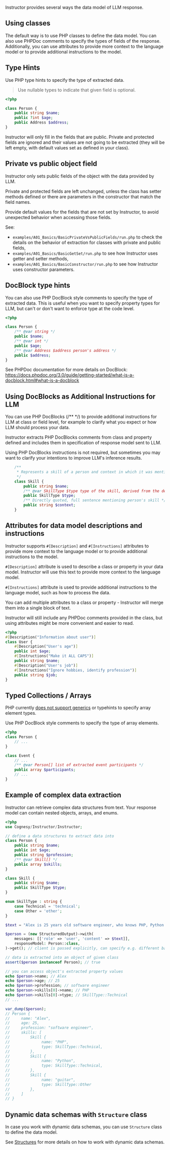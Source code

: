 
Instructor provides several ways the data model of LLM response.


## Using classes

The default way is to use PHP classes to define the data model. You can also use PHPDoc comments to specify the types of fields of the response.
Additionally, you can use attributes to provide more context to the language model or to provide additional instructions to the model.



## Type Hints

Use PHP type hints to specify the type of extracted data.

> Use nullable types to indicate that given field is optional.

```php
<?php

class Person {
    public string $name;
    public ?int $age;
    public Address $address;
}
```

Instructor will only fill in the fields that are public. Private and protected fields are ignored and their values are not going to be extracted (they will be left empty, with default values set as defined in your class).




## Private vs public object field

Instructor only sets public fields of the object with the data provided by LLM.

Private and protected fields are left unchanged, unless the class has setter methods defined or there are parameters in the constructor that match the field names.

Provide default values for the fields that are not set by Instructor, to avoid unexpected
behavior when accessing those fields.

See:
 - `examples/A01_Basics/BasicPrivateVsPublicFields/run.php` to check the details on the behavior
of extraction for classes with private and public fields,
 - `examples/A01_Basics/BasicGetSet/run.php` to see how Instructor uses getter and setter methods,
 - `examples/A01_Basics/BasicConstructor/run.php` to see how Instructor uses constructor parameters.



## DocBlock type hints

You can also use PHP DocBlock style comments to specify the type of extracted data. This is useful when you want to specify property types for LLM, but can't or don't want to enforce type at the code level.

```php
<?php

class Person {
    /** @var string */
    public $name;
    /** @var int */
    public $age;
    /** @var Address $address person's address */
    public $address;
}
```

See PHPDoc documentation for more details on DocBlock: https://docs.phpdoc.org/3.0/guide/getting-started/what-is-a-docblock.html#what-is-a-docblock




## Using DocBlocks as Additional Instructions for LLM

You can use PHP DocBlocks (/** */) to provide additional instructions for LLM at class or field level, for example to clarify what you expect or how LLM should process your data.

Instructor extracts PHP DocBlocks comments from class and property defined and includes them in specification of response model sent to LLM.

Using PHP DocBlocks instructions is not required, but sometimes you may want to clarify your intentions to improve LLM's inference results.

```php
    /**
     * Represents a skill of a person and context in which it was mentioned. 
     */
    class Skill {
        public string $name;
        /** @var SkillType $type type of the skill, derived from the description and context */
        public SkillType $type;
        /** Directly quoted, full sentence mentioning person's skill */
        public string $context;
    }
```



## Attributes for data model descriptions and instructions

Instructor supports `#[Description]` and `#[Instructions]` attributes to provide more
context to the language model or to provide additional instructions to the model.

`#[Description]` attribute is used to describe a class or property in your data model.
Instructor will use this text to provide more context to the language model.

`#[Instructions]` attribute is used to provide additional instructions to the language
model, such as how to process the data.

You can add multiple attributes to a class or property - Instructor will merge
them into a single block of text.

Instructor will still include any PHPDoc comments provided in the class, but
using attributes might be more convenient and easier to read.

```php
<?php
#[Description("Information about user")]
class User {
    #[Description("User's age")]
    public int $age;
    #[Instructions("Make it ALL CAPS")]
    public string $name;
    #[Description("User's job")]
    #[Instructions("Ignore hobbies, identify profession")]
    public string $job;
}
```


## Typed Collections / Arrays

PHP currently [does not support generics](https://wiki.php.net/rfc/generics) or typehints to specify array element types.

Use PHP DocBlock style comments to specify the type of array elements.

```php
<?php
class Person {
    // ...
}

class Event {
    // ...
    /** @var Person[] list of extracted event participants */
    public array $participants;
    // ...
}
```





## Example of complex data extraction

Instructor can retrieve complex data structures from text. Your response model can contain nested objects, arrays, and enums.

```php
<?php
use Cognesy/Instructor/Instructor;

// define a data structures to extract data into
class Person {
    public string $name;
    public int $age;
    public string $profession;
    /** @var Skill[] */
    public array $skills;
}

class Skill {
    public string $name;
    public SkillType $type;
}

enum SkillType : string {
    case Technical = 'technical';
    case Other = 'other';
}

$text = "Alex is 25 years old software engineer, who knows PHP, Python and can play the guitar.";

$person = (new StructuredOutput)->with(
    messages: [['role' => 'user', 'content' => $text]],
    responseModel: Person::class,
)->get(); // client is passed explicitly, can specify e.g. different base URL

// data is extracted into an object of given class
assert($person instanceof Person); // true

// you can access object's extracted property values
echo $person->name; // Alex
echo $person->age; // 25
echo $person->profession; // software engineer
echo $person->skills[0]->name; // PHP
echo $person->skills[0]->type; // SkillType::Technical
// ...

var_dump($person);
// Person {
//     name: "Alex",
//     age: 25,
//     profession: "software engineer",
//     skills: [
//         Skill {
//              name: "PHP",
//              type: SkillType::Technical,
//         },
//         Skill {
//              name: "Python",
//              type: SkillType::Technical,
//         },
//         Skill {
//              name: "guitar",
//              type: SkillType::Other
//         },
//     ]
// }
```


## Dynamic data schemas with `Structure` class

In case you work with dynamic data schemas, you can use `Structure` class to define the data model.

See [Structures](/advanced/structures) for more details on how to work with dynamic data schemas.
